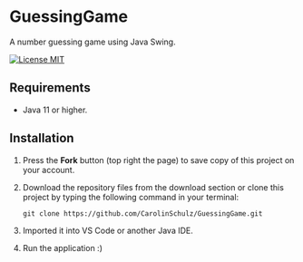 # GuessingGame
A number guessing game using Java Swing.

[![License MIT](https://img.shields.io/badge/license-MIT-blue.svg)](LICENSE)

## Requirements 
* Java 11 or higher.

## Installation
1. Press the **Fork** button (top right the page) to save copy of this project on your account.

2. Download the repository files from the download section or clone this project by typing the following command in your terminal:

   ```
   git clone https://github.com/CarolinSchulz/GuessingGame.git
   ```
3. Imported it into VS Code or another Java IDE.
4. Run the application :)
